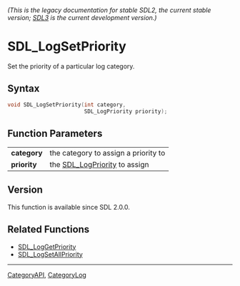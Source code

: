 ###### (This is the legacy documentation for stable SDL2, the current stable version; [SDL3](https://wiki.libsdl.org/SDL3/) is the current development version.)
# SDL_LogSetPriority

Set the priority of a particular log category.

## Syntax

```c
void SDL_LogSetPriority(int category,
                        SDL_LogPriority priority);

```

## Function Parameters

|                  |                                                  |
| ---------------- | ------------------------------------------------ |
| **category**     | the category to assign a priority to             |
| **priority**     | the [SDL_LogPriority](SDL_LogPriority) to assign |

## Version

This function is available since SDL 2.0.0.

## Related Functions

* [SDL_LogGetPriority](SDL_LogGetPriority)
* [SDL_LogSetAllPriority](SDL_LogSetAllPriority)

----
[CategoryAPI](CategoryAPI), [CategoryLog](CategoryLog)

